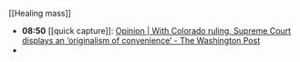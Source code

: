 [[Healing mass]]

- **08:50** [[quick capture]]:  [Opinion | With Colorado ruling, Supreme Court displays an ‘originalism of convenience’ - The Washington Post](https://www.washingtonpost.com/opinions/2024/03/07/colorado-trump-ballot-supreme-court-originalism-convenience/)
-